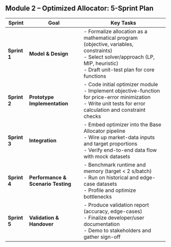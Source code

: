 ## Module 2 – Optimized Allocator: 5-Sprint Plan

| Sprint      | Goal                  | Key Tasks                                                                                                      |
|-------------|-----------------------|-----------------------------------------------------------------------------------------------------------------|
| **Sprint 1**| **Model & Design**    | - Formalize allocation as a mathematical program (objective, variables, constraints)<br>- Select solver/approach (LP, MIP, heuristic)<br>- Draft unit-test plan for core functions |
| **Sprint 2**| **Prototype Implementation** | - Code initial optimizer module<br>- Implement objective-function for price-error minimization<br>- Write unit tests for error calculation and constraint checks |
| **Sprint 3**| **Integration**       | - Embed optimizer into the Base Allocator pipeline<br>- Wire up market-data inputs and target proportions<br>- Verify end-to-end data flow with mock datasets |
| **Sprint 4**| **Performance & Scenario Testing** | - Benchmark runtime and memory (target < 2 s/batch)<br>- Run on historical and edge-case datasets<br>- Profile and optimize bottlenecks |
| **Sprint 5**| **Validation & Handover** | - Produce validation report (accuracy, edge-cases)<br>- Finalize developer/user documentation<br>- Demo to stakeholders and gather sign-off |
